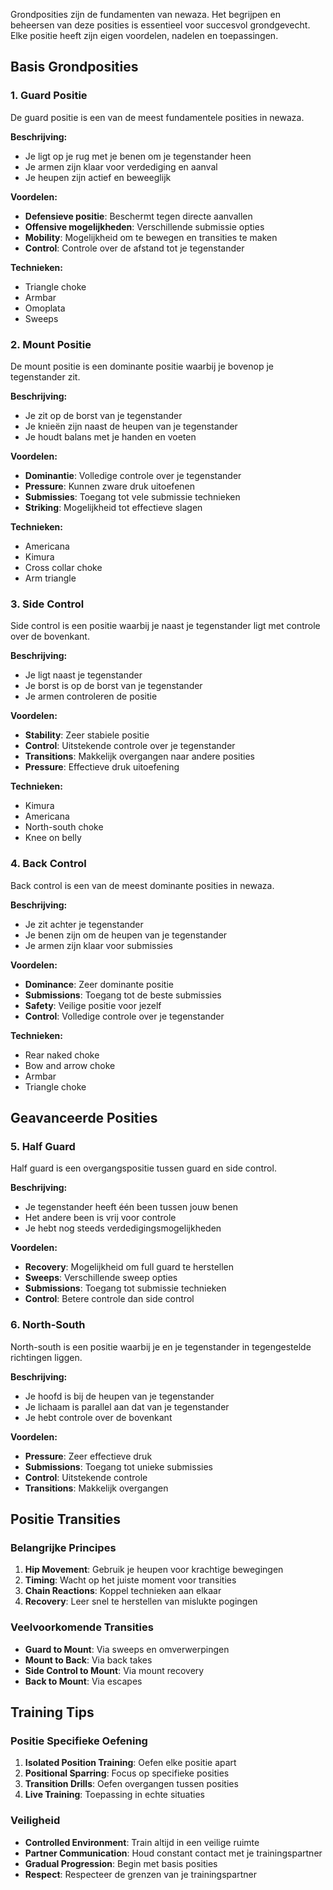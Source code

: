 Grondposities zijn de fundamenten van newaza. Het begrijpen en beheersen van deze posities is essentieel voor succesvol grondgevecht. Elke positie heeft zijn eigen voordelen, nadelen en toepassingen.

## Basis Grondposities

### 1. Guard Positie

De guard positie is een van de meest fundamentele posities in newaza.

**Beschrijving:**
- Je ligt op je rug met je benen om je tegenstander heen
- Je armen zijn klaar voor verdediging en aanval
- Je heupen zijn actief en beweeglijk

**Voordelen:**
- **Defensieve positie**: Beschermt tegen directe aanvallen
- **Offensive mogelijkheden**: Verschillende submissie opties
- **Mobility**: Mogelijkheid om te bewegen en transities te maken
- **Control**: Controle over de afstand tot je tegenstander

**Technieken:**
- Triangle choke
- Armbar
- Omoplata
- Sweeps

### 2. Mount Positie

De mount positie is een dominante positie waarbij je bovenop je tegenstander zit.

**Beschrijving:**
- Je zit op de borst van je tegenstander
- Je knieën zijn naast de heupen van je tegenstander
- Je houdt balans met je handen en voeten

**Voordelen:**
- **Dominantie**: Volledige controle over je tegenstander
- **Pressure**: Kunnen zware druk uitoefenen
- **Submissies**: Toegang tot vele submissie technieken
- **Striking**: Mogelijkheid tot effectieve slagen

**Technieken:**
- Americana
- Kimura
- Cross collar choke
- Arm triangle

### 3. Side Control

Side control is een positie waarbij je naast je tegenstander ligt met controle over de bovenkant.

**Beschrijving:**
- Je ligt naast je tegenstander
- Je borst is op de borst van je tegenstander
- Je armen controleren de positie

**Voordelen:**
- **Stability**: Zeer stabiele positie
- **Control**: Uitstekende controle over je tegenstander
- **Transitions**: Makkelijk overgangen naar andere posities
- **Pressure**: Effectieve druk uitoefening

**Technieken:**
- Kimura
- Americana
- North-south choke
- Knee on belly

### 4. Back Control

Back control is een van de meest dominante posities in newaza.

**Beschrijving:**
- Je zit achter je tegenstander
- Je benen zijn om de heupen van je tegenstander
- Je armen zijn klaar voor submissies

**Voordelen:**
- **Dominance**: Zeer dominante positie
- **Submissions**: Toegang tot de beste submissies
- **Safety**: Veilige positie voor jezelf
- **Control**: Volledige controle over je tegenstander

**Technieken:**
- Rear naked choke
- Bow and arrow choke
- Armbar
- Triangle choke

## Geavanceerde Posities

### 5. Half Guard

Half guard is een overgangspositie tussen guard en side control.

**Beschrijving:**
- Je tegenstander heeft één been tussen jouw benen
- Het andere been is vrij voor controle
- Je hebt nog steeds verdedigingsmogelijkheden

**Voordelen:**
- **Recovery**: Mogelijkheid om full guard te herstellen
- **Sweeps**: Verschillende sweep opties
- **Submissions**: Toegang tot submissie technieken
- **Control**: Betere controle dan side control

### 6. North-South

North-south is een positie waarbij je en je tegenstander in tegengestelde richtingen liggen.

**Beschrijving:**
- Je hoofd is bij de heupen van je tegenstander
- Je lichaam is parallel aan dat van je tegenstander
- Je hebt controle over de bovenkant

**Voordelen:**
- **Pressure**: Zeer effectieve druk
- **Submissions**: Toegang tot unieke submissies
- **Control**: Uitstekende controle
- **Transitions**: Makkelijk overgangen

## Positie Transities

### Belangrijke Principes

1. **Hip Movement**: Gebruik je heupen voor krachtige bewegingen
2. **Timing**: Wacht op het juiste moment voor transities
3. **Chain Reactions**: Koppel technieken aan elkaar
4. **Recovery**: Leer snel te herstellen van mislukte pogingen

### Veelvoorkomende Transities

- **Guard to Mount**: Via sweeps en omverwerpingen
- **Mount to Back**: Via back takes
- **Side Control to Mount**: Via mount recovery
- **Back to Mount**: Via escapes

## Training Tips

### Positie Specifieke Oefening

1. **Isolated Position Training**: Oefen elke positie apart
2. **Positional Sparring**: Focus op specifieke posities
3. **Transition Drills**: Oefen overgangen tussen posities
4. **Live Training**: Toepassing in echte situaties

### Veiligheid

- **Controlled Environment**: Train altijd in een veilige ruimte
- **Partner Communication**: Houd constant contact met je trainingspartner
- **Gradual Progression**: Begin met basis posities
- **Respect**: Respecteer de grenzen van je trainingspartner 